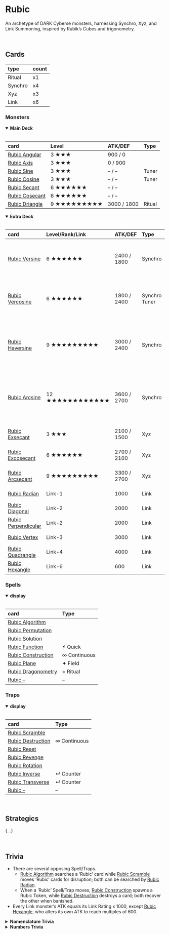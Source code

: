 # Rubic

An archetype of DARK Cyberse monsters, harnessing Synchro, Xyz, and Link Summoning, inspired by Rubik’s Cubes and trigonometry.


<br>


## Cards

| type | count |
| :--- | :---- |
| Ritual  | x1 |
| Synchro | x4 |
| Xyz     | x3 |
| Link    | x6 |

### Monsters

<details open>
  <summary> <b> Main Deck </b> </summary> <br>

| card | Level | ATK/DEF | Type |
| :--- | :---- | :------ | :--- |
| [Rubic Angular](../cards/monsters/standard/–.md) | 3 ★★★ | 900 / 0 | |
| [Rubic Axis](../cards/monsters/standard/–.md) | 3 ★★★ | 0 / 900 | |
| [Rubic Sine](../cards/monsters/standard/–.md) | 3 ★★★ | – / – | Tuner |
| [Rubic Cosine](../cards/monsters/standard/–.md) | 3 ★★★ | – / – | Tuner |
| [Rubic Secant](../cards/monsters/standard/–.md) | 6 ★★★★★★ | – / – | |
| [Rubic Cosecant](../cards/monsters/standard/–.md) | 6 ★★★★★★ | – / – | |
| [Rubic Driangle](../cards/monsters/ritual/–.md) | 9 ★★★★★★★★★ | 3000 / 1800 | Ritual |

</details>

<details open>
  <summary> <b> Extra Deck </b> </summary> <br>

| card | Level/Rank/Link | ATK/DEF | Type | material |
| :--- | :-------------- | :------ | :--- | :------- |
| [Rubic Versine](../cards/monsters/–/–.md) | 6 ★★★★★★ | 2400 / 1800 | Synchro | 1 ‘Rubic’ Tuner + 1 ‘Rubic’ non-Tuner monster |
| [Rubic Vercosine](../cards/monsters/–/–.md) | 6 ★★★★★★ | 1800 / 2400 | Synchro Tuner | 1 ‘Rubic’ Tuner + 1 ‘Rubic’ non-Tuner monster |
| [Rubic Haversine](../cards/monsters/–/–.md) | 9 ★★★★★★★★★ | 3000 / 2400 | Synchro | 1+ ‘Rubic’ Tuners + 1+ ‘Rubic’ non-Tuner monsters |
| [Rubic Arcsine](../cards/monsters/–/–.md) | 12 ★★★★★★★★★★★★ | 3600 / 2700 | Synchro | 1+ ‘Rubic’ Tuners + 1+ ‘Rubic’ non-Tuner monsters |
| [Rubic Exsecant](../cards/monsters/–/–.md) | 3 ★★★ | 2100 / 1500 | Xyz | 2+ Level 3 ‘Rubic’ monsters |
| [Rubic Excosecant](../cards/monsters/–/–.md) | 6 ★★★★★★ | 2700 / 2100 | Xyz | 2+ Level 6 ‘Rubic’ monsters |
| [Rubic Arcsecant](../cards/monsters/–/–.md) | 9 ★★★★★★★★★ | 3300 / 2700 | Xyz | 2+ Level 9 ‘Rubic’ monsters |
| [Rubic Radian](../cards/monsters/–/–.md) | Link-1 | 1000 | Link | 1 ‘Rubic’ monster |
| [Rubic Diagonal](../cards/monsters/–/–.md) | Link-2 | 2000 | Link | 2 ‘Rubic’ monsters |
| [Rubic Perpendicular](../cards/monsters/–/–.md) | Link-2 | 2000 | Link | 2 ‘Rubic’ monsters |
| [Rubic Vertex](../cards/monsters/–/–.md) | Link-3 | 3000 | Link | 2 ‘Rubic’ monsters |
| [Rubic Quadrangle](../cards/monsters/–/–.md) | Link-4 | 4000 | Link | 2 ‘Rubic’ monsters |
| [Rubic Hexangle](../cards/monsters/–/–.md) | Link-6 | 600 | Link | 3 ‘Rubic’ monsters |

</details>

### Spells

<details open>
  <summary> <b> display </b> </summary> <br>

| card | Type |
| :--- | :--- |
| [Rubic Algorithm](../cards/spells/–/–.md) | |
| [Rubic Permutation](../cards/spells/–/–.md) | |
| [Rubic Solution](../cards/spells/–/–.md) | |
| [Rubic Function](../cards/spells/–/–.md) | ⚡︎ Quick |
| [Rubic Construction](../cards/spells/–/–.md) | ∞ Continuous |
| [Rubic Plane](../cards/spells/–/–.md) | ✦ Field |
| [Rubic Dragonometry](../cards/spells/–/–.md) | ⟡ Ritual |
| [Rubic –](../cards/spells/–/–.md) | – |

</details>

### Traps

<details open>
  <summary> <b> display </b> </summary> <br>

| card | Type |
| :--- | :--- |
| [Rubic Scramble](../cards/traps/–/–.md) | |
| [Rubic Destruction](../cards/traps/–/–.md) | ∞ Continuous |
| [Rubic Reset](../cards/traps/–/–.md) | |
| [Rubic Revenge](../cards/traps/–/–.md) | |
| [Rubic Rotation](../cards/traps/–/–.md) | |
| [Rubic Inverse](../cards/traps/–/–.md) | ↵ Counter |
| [Rubic Transverse](../cards/traps/–/–.md) | ↵ Counter |
| [Rubic –](../cards/traps/–/–.md) | – |

</details>


<br>


## Strategics

{...}


<br>


## Trivia

- There are several opposing Spell/Traps.
  - [Rubic Algorithm](#Spells) searches a ‘Rubic’ card while [Rubic Scramble](#Traps) moves ‘Rubic’ cards for disruption; both can be searched by [Rubic Radian](#Monsters).
  - When a ‘Rubic’ Spell/Trap moves, [Rubic Construction](#Spells) spawns a Rubic Token, while [Rubic Destruction](#Traps) destroys a card; both recover the other when banished.
- Every Link monster’s ATK equals its Link Rating x 1000, except [Rubic Hexangle](#Monsters), who alters its own ATK to reach multiples of 600.

<details hide>
  <summary> <b> Nomenclature Trivia </b> </summary> <br>

All of the names within the archetype derivityze from trigonometrical or speedcubing terms.

<table>
  <tr>
    <th> cards </th>
    <th> derivityzacion </th>
    <th> card </th>
    <th> derivend </th>
  </tr>
  <tr>
    <td rowspan="2"> Lv3 non-Tuners </td>
    <td rowspan="2"> geometrical terminologics </td>
    <td> <a href="#Monsters"> Angular </a> </td>
    <td> angle </td>
  </tr>
  <tr>
    <td> <a href="#Monsters"> Axis </a> </td>
    <td> axis (graph) </td>
  </tr>
  <tr>
    <td rowspan="2"> Lv3 Tuners </td>
    <td rowspan="11"> <a href="https://wikipedia.org/wiki/Trigonometric_functions"> trigonometrical functions </a> </td>
    <td> <a href="#Monsters"> Sine </a> </td>
    <td> <a href="https://wikipedia.org/wiki/Sine_and_cosine"> sine </a> </td>
  </tr>
  <tr>
    <td> <a href="#Monsters"> Cosine </a> </td>
    <td> <a href="https://wikipedia.org/wiki/Sine_and_cosine"> cosine </a> </td>
  </tr>
  <tr>
    <td rowspan="2"> Lv6 non-Tuners </td>
    <td> <a href="#Monsters"> Secant </a> </td>
    <td> <a href="https://wikipedia.org/wiki/Trigonometric_functions"> secant </a> </td>
  </tr>
  <tr>
    <td> <a href="#Monsters"> Cosecant </a> </td>
    <td> <a href="https://wikipedia.org/wiki/Trigonometric_functions"> cosecant </a> </td>
  </tr>
  <tr>
    <td rowspan="4"> Synchro monsters </td>
    <td> <a href="#Monsters"> Versine </a> </td>
    <td> <a href="https://wikipedia.org/wiki/Versine"> versine </a> </td>
  </tr>
  <tr>
    <td> <a href="#Monsters"> Vercosine </a> </td>
    <td> <a href="https://wikipedia.org/wiki/Versine"> vercosine </a> (coversine) </td>
  </tr>
  <tr>
    <td> <a href="#Monsters"> Haversine </a> </td>
    <td> <a href="https://wikipedia.org/wiki/Versine"> haversine </a> </td>
  </tr>
  <tr>
    <td> <a href="#Monsters"> Arcsine </a> </td>
    <td> <a href="https://wikipedia.org/wiki/Inverse_trigonometric_functions"> arcsine (inverse sine) <a> </td>
  </tr>
  <tr>
    <td rowspan="3"> Xyz monsters </td>
    <td> <a href="#Monsters"> Exsecant </a> </td>
    <td>  </td>
  </tr>
  <tr>
    <td> <a href="#Monsters"> Excosecant </a> </td>
    <td>  </td>
  </tr>
  <tr>
    <td> <a href="#Monsters"> Arcsecant </a> </td>
    <td>  </td>
  </tr>
</table>

- The Level 3 Tuners, Level 6 Main Deck monsters, Synchro monsters, and Xyz monsters are all named after trigonometric functions.
- The Level 3 non-Tuners, Level 9 Ritual monster, Link monsters, and some Spell/Traps have names relating to geometrics.
  - [Rubic Driangle](#Monsters) is a portmanteau of *dragon* and *triangle*.
- Most Spell/Traps take their names from speedcubing terms.
  - [Rubic Dragonometry](#Spells) is a portmanteau of *dragon* and *-ometry* in ‘trigonometry’.
  - [Rubic Revenge](#Traps) derivityzes from the [Rubik’s Revenge](https://wikipedia.org/wiki/Rubik%27s_Revenge) (the 4x4x4 Rubik’s Cube).

</details>

<details hide>
  <summary> <b> Numbers Trivia </b> </summary> <br>

Numbers relating to trigonometrics and Rubik’s Cubes feature prominently throughout the archetype.

- In particular, everything revolves around the number 3.
  - The Levels and Ranks of the Synchro and Xyz monsters are all multiples of 3.
  - The ATK/DEF of every monster is a multiple of 300.
  - The Ritual Spell [Rubic Dragonometry](#Spells) requires banishing exactly 3 monsters from 3 different locations, whose total Levels equal a multiple of 3.
- The ATK/DEF of the Level 3 Main Deck monsters total 900 (90° being a right angle).
- The ATK/DEF of the Level 6 Main Deck monsters total 2700 (270° being the reflex of a right angle).

</details>
